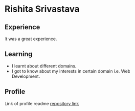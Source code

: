 # Rishita Srivastava

## Experience
It was a great experience.
## Learning
- I learnt about different domains.
- I got to know about my interests in certain domain i.e. Web Development.

## Profile
Link of profile readme [repository link](https://github.com/Rishita1304/New-Repo/blob/main/README.md) 
